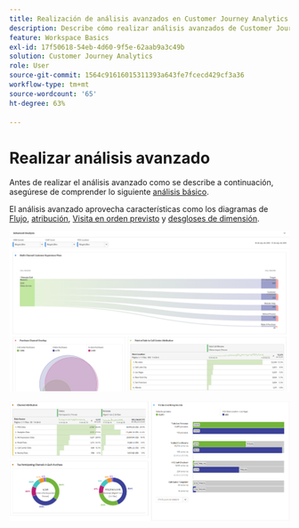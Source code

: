 ```yaml
---
title: Realización de análisis avanzados en Customer Journey Analytics
description: Describe cómo realizar análisis avanzados de Customer Journey Analytics el Espacio de trabajo.
feature: Workspace Basics
exl-id: 17f50618-54eb-4d60-9f5e-62aab9a3c49b
solution: Customer Journey Analytics
role: User
source-git-commit: 1564c91616015311393a643fe7fcecd429cf3a36
workflow-type: tm+mt
source-wordcount: '65'
ht-degree: 63%

---
```


# Realizar análisis avanzado

Antes de realizar el análisis avanzado como se describe a continuación, asegúrese de comprender lo siguiente [análisis básico](/help/analysis-workspace/perform-basic-analysis.md).

El análisis avanzado aprovecha características como los diagramas de [Flujo](/help/analysis-workspace/visualizations/c-flow/flow.md), [atribución](/help/analysis-workspace/c-panels/attribution.md), [Visita en orden previsto](/help/analysis-workspace/visualizations/fallout/fallout-flow.md) y [desgloses de dimensión](/help/components/dimensions/t-breakdown-fa.md).

![Análisis avanzado mostrado en un diagrama de flujo.](assets/cja-adv-analysis1.png)

![Varios ejemplos de visualización, como gráficos de barras circulares, Venn y apiladas.](assets/cja-adv-analysis2.png)
